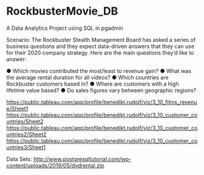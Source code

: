 # RockbusterMovie_DB
A Data Analytics Project using SQL in pgadmin

Scenario:
The Rockbuster Stealth Management Board has asked a series of business questions and
they expect data-driven answers that they can use for their 2020 company strategy. Here are
the main questions they’d like to answer:

● Which movies contributed the most/least to revenue gain?
● What was the average rental duration for all videos?
● Which countries are Rockbuster customers based in?
● Where are customers with a high lifetime value based?
● Do sales figures vary between geographic regions?

https://public.tableau.com/app/profile/benedikt.rudolf/viz/3_10_films_revenue/Sheet1
https://public.tableau.com/app/profile/benedikt.rudolf/viz/3_10_customer_countries/Sheet2
https://public.tableau.com/app/profile/benedikt.rudolf/viz/3_10_customer_countries2/Sheet2
https://public.tableau.com/app/profile/benedikt.rudolf/viz/3_10_customer_countries3/Sheet1


Data Sets:
http://www.postgresqltutorial.com/wp-content/uploads/2019/05/dvdrental.zip
